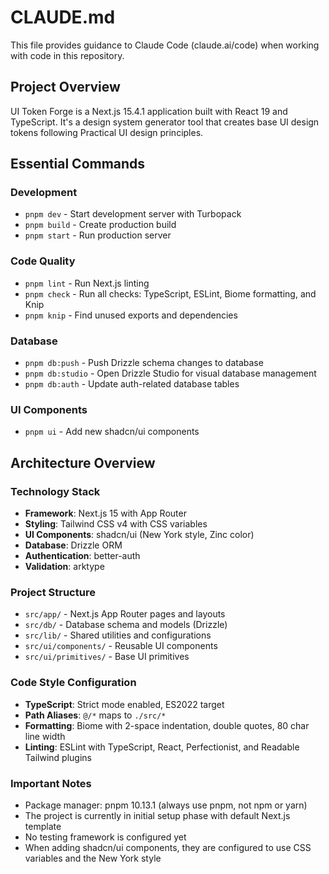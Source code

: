 # CLAUDE.md

This file provides guidance to Claude Code (claude.ai/code) when working with code in this repository.

## Project Overview
UI Token Forge is a Next.js 15.4.1 application built with React 19 and TypeScript. It's a design system generator tool that creates base UI design tokens following Practical UI design principles.

## Essential Commands

### Development
- `pnpm dev` - Start development server with Turbopack
- `pnpm build` - Create production build
- `pnpm start` - Run production server

### Code Quality
- `pnpm lint` - Run Next.js linting
- `pnpm check` - Run all checks: TypeScript, ESLint, Biome formatting, and Knip
- `pnpm knip` - Find unused exports and dependencies

### Database
- `pnpm db:push` - Push Drizzle schema changes to database
- `pnpm db:studio` - Open Drizzle Studio for visual database management
- `pnpm db:auth` - Update auth-related database tables

### UI Components
- `pnpm ui` - Add new shadcn/ui components

## Architecture Overview

### Technology Stack
- **Framework**: Next.js 15 with App Router
- **Styling**: Tailwind CSS v4 with CSS variables
- **UI Components**: shadcn/ui (New York style, Zinc color)
- **Database**: Drizzle ORM
- **Authentication**: better-auth
- **Validation**: arktype

### Project Structure
- `src/app/` - Next.js App Router pages and layouts
- `src/db/` - Database schema and models (Drizzle)
- `src/lib/` - Shared utilities and configurations
- `src/ui/components/` - Reusable UI components
- `src/ui/primitives/` - Base UI primitives

### Code Style Configuration
- **TypeScript**: Strict mode enabled, ES2022 target
- **Path Aliases**: `@/*` maps to `./src/*`
- **Formatting**: Biome with 2-space indentation, double quotes, 80 char line width
- **Linting**: ESLint with TypeScript, React, Perfectionist, and Readable Tailwind plugins

### Important Notes
- Package manager: pnpm 10.13.1 (always use pnpm, not npm or yarn)
- The project is currently in initial setup phase with default Next.js template
- No testing framework is configured yet
- When adding shadcn/ui components, they are configured to use CSS variables and the New York style